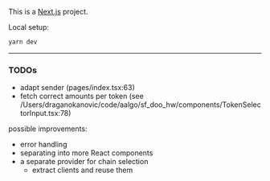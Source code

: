 This is a [Next.js](https://nextjs.org/) project.

Local setup:

```bash
yarn dev
```

---

### TODOs

- adapt sender (pages/index.tsx:63)
- fetch correct amounts per token (see /Users/draganokanovic/code/aalgo/sf_doo_hw/components/TokenSelectorInput.tsx:78)

possible improvements:
- error handling
- separating into more React components
- a separate provider for chain selection
  - extract clients and reuse them